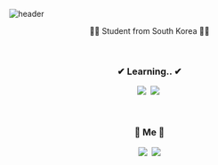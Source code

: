 
![header](https://capsule-render.vercel.app/api?type=waving&color=auto&height=300&section=header&text=HYUN-JIN%20KIM&fontSize=90)
<p align="center">👨‍🎓 Student from South Korea 👨‍🎓</p>

<br>
<h3 align="center">✔ Learning.. ✔</h3>
<p align = "center">
  <img src="https://img.shields.io/badge/Nest.js-3766AB?style=flat-square&logo=Nestjs&logoColor=red"/></a>&nbsp
<img src="https://img.shields.io/badge/TypeScript-F7DF1E?style=flat-square&logo=TypeScript&logoColor=white"/></a>&nbsp
</p>
<br>
<h3 align="center"> 🐶 Me 🐶 </h3>
  <p align="center">
    <a href="https://www.instagram.com/otgnu/"><img src="https://img.shields.io/badge/Instagram-E4405F?style=flat- square&logo=Instagram&logoColor=white&link=https://www.instagram.com/woo0_hooo/"/></a>&nbsp
      <a href="rladhkdwls520@naver.com"><img src="https://img.shields.io/badge/Gmail-d14836?style=flat-square&logo=Gmail&logoColor=white&link=rladhkdwls520@naver.com"/></a>
  </p>
<br>

<!--[![Solved.ac
프로필](http://mazassumnida.wtf/api/v2/generate_badge?boj=rladhkdwls520)](https://solved.ac/rladhkdwls520)

 -->

</p>
